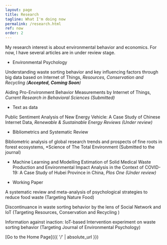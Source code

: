 ```yaml
---
layout: page
title: Research
tagline: What I'm doing now
permalink: /research.html
ref: now
order: 2
---
```


My research interest is about environmental behavior and economics. For now, I have several articles are in under review stage.

- Environmental Psychology

Understanding waste sorting behavior and key influencing factors through big data based on Internet of Things, 
*Resources, Conservation and Recycling (**Accepted, Coming Soon**)*


Aiding Pro-Environment Behavior Measurements by Internet of Things,
*Current Research in Behavioral Sciences (Submitted)*


- Text as data

Public Sentiment Analysis of New Energy Vehicle: A Case Study of Chinese Internet Data,
*Renewable & Sustainable Energy Reviews (Under review)*

- Bibliometrics and Systematic Review

Bibliometric analysis of global research trends and prospects of fine roots in forest ecosystems, *Science of The Total Environment (Submitted to the journal)

- Machine Learning and Modelling
Estimation of Solid Medical Waste Production and Environmental Impact Analysis in the Context of COVID-19: A Case Study of Hubei Province in China, *Plos One (Under review)*


- Working Paper

A systematic review and meta-analysis of psychological strategies to reduce food waste (Targeting Nature Food)

Discontinuance in waste sorting behavior by the lens of Social Network and IoT (Targeting Resources, Conservation and Recycling )

Information against inaction: IoT-based Intervention experiment on waste sorting behavior (Targeting Journal of Environmental Psychology)


[Go to the Home Page]({{ '/' | absolute_url }})
